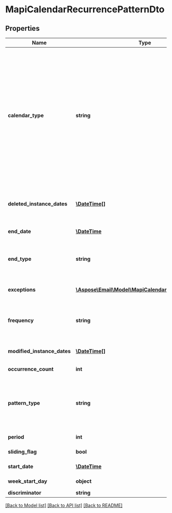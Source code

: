 # MapiCalendarRecurrencePatternDto

## Properties
Name | Type | Description | Notes
------------ | ------------- | ------------- | -------------
**calendar_type** | **string** | Enumerated the calendar type of the mapi recurrence Enum, available values: Default, CalGregorian, CalGregorianUs, CalJapan, CalTaiwan, CalKorea, CalHijri, CalThai, CalHebrew, CalGregorianMeFrench, CalGregorianArabic, CalGregorianXLitEnglish, CalGregorianXLitFrench, CalLunarJapanese, CalChineseLunar, CalSaka, CalLunarEtoChn, CalLunarEtoKor, CalLunarRokuyou, CalLunarKorean, CalUmAlQura | 
**deleted_instance_dates** | [**\DateTime[]**](\DateTime.md) | An array of dates, each of which is the original instance date of either a deleted instance or a modified instance for this recurrence. | [optional] 
**end_date** | [**\DateTime**](\DateTime.md) | End date of an item recurrence pattern. | 
**end_type** | **string** | Enumerates the ending type for the recurrence. Enum, available values: None, EndAfterDate, EndAfterNOccurrences, NeverEnd | 
**exceptions** | [**\Aspose\Email\Model\MapiCalendarExceptionInfoDto[]**](MapiCalendarExceptionInfoDto.md) | An exception specifies changes to an instance of a recurring series. | [optional] 
**frequency** | **string** | Enumerates mapi calendar recurrence frequency Enum, available values: None, Daily, Weekly, Monthly, Yearly | 
**modified_instance_dates** | [**\DateTime[]**](\DateTime.md) | An array of dates, each of which is the date of a modified instance. | [optional] 
**occurrence_count** | **int** | Number of occurrences in a recurrence. | 
**pattern_type** | **string** | Enumerates the mapi calendar recurrence pattern types Enum, available values: Day, Week, Month, MonthEnd, MonthNth, HjMonth, HjMonthNth, HjMonthEnd | 
**period** | **int** | Interval at which the meeting pattern repeats. | 
**sliding_flag** | **bool** | Defines whether pattern is sliding or not. | 
**start_date** | [**\DateTime**](\DateTime.md) | Start date of an item recurrence pattern. | 
**week_start_day** | **object** | First day of the calendar week. | 
**discriminator** | **string** |  | 



[[Back to Model list]](README.md#documentation-for-models) [[Back to API list]](README.md#documentation-for-api-endpoints) [[Back to README]](README.md)


